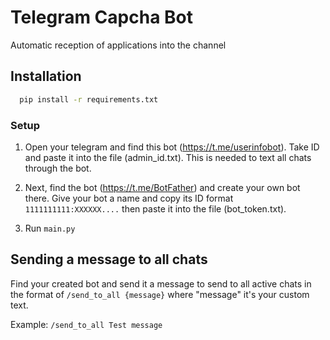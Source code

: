 
# Telegram Capcha Bot

Automatic reception of applications into the channel

## Installation
```bash
  pip install -r requirements.txt 
```
### Setup
1.  Open your telegram and find this bot (https://t.me/userinfobot).
Take ID and paste it into the file (admin_id.txt). This is needed to text all chats through the bot.

2.  Next, find the bot (https://t.me/BotFather) and create your own bot there.
Give your bot a name and copy its ID format ```1111111111:XXXXXX....``` then paste it into the file (bot_token.txt).

3. Run ```main.py```

## Sending a message to all chats

Find your created bot and send it a message to send to all active chats in the format of ```/send_to_all {message}``` where "message" it's your custom text.

Example:
```/send_to_all Test message```